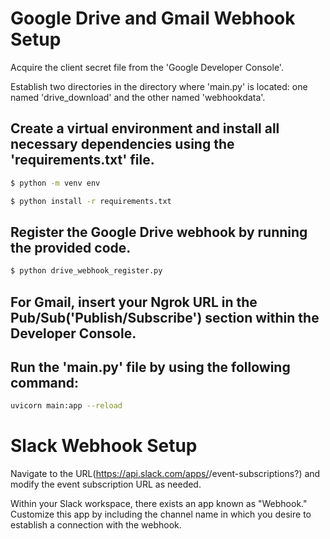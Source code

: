 # Google Drive and Gmail Webhook Setup

  Acquire the client secret file from the 'Google Developer Console'.

  Establish two directories in the directory where 'main.py' is located: one named 'drive_download' and the other        named 'webhookdata'.

  ## Create a virtual environment and install all necessary dependencies using the 'requirements.txt' file.

  ```bash
  $ python -m venv env
  ```

  ```bash
  $ python install -r requirements.txt
  ```

  ## Register the Google Drive webhook by running the provided code.

  ```bash
  $ python drive_webhook_register.py
  ```

  ## For Gmail, insert your Ngrok URL in the Pub/Sub('Publish/Subscribe') section within the Developer Console.
  ## Run the 'main.py' file by using the following command:
  ```bash
  uvicorn main:app --reload
  ```

# Slack Webhook Setup

Navigate to the URL(https://api.slack.com/apps/<app-info>/event-subscriptions?) and modify the event subscription URL as needed.

Within your Slack workspace, there exists an app known as "Webhook." Customize this app by including the channel name in which you desire to establish a connection with the webhook.

      
